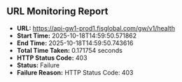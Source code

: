 ## URL Monitoring Report

- **URL:** https://api-gw1-prod1.fisglobal.com/gw/v1/health
- **Start Time:** 2025-10-18T14:59:50.571862
- **End Time:** 2025-10-18T14:59:50.743616
- **Total Time Taken:** 0.171754 seconds
- **HTTP Status Code:** 403
- **Status:** Failure
- **Failure Reason:** HTTP Status Code: 403

